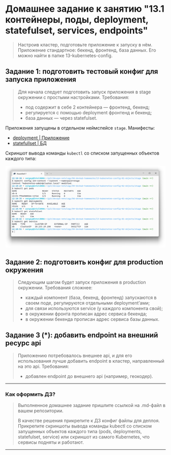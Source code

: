 # Домашнее задание к занятию "13.1 контейнеры, поды, deployment, statefulset, services, endpoints"

> Настроив кластер, подготовьте приложение к запуску в нём. Приложение стандартное: бекенд, фронтенд, база данных. Его можно найти в папке 13-kubernetes-config.

## Задание 1: подготовить тестовый конфиг для запуска приложения

> Для начала следует подготовить запуск приложения в stage окружении с простыми настройками. Требования:
> * под содержит в себе 2 контейнера — фронтенд, бекенд;
> * регулируется с помощью deployment фронтенд и бекенд;
> * база данных — через statefulset.

Приложения запущены в отдельном неймспейсе `stage`. Манифесты:
* [deployment | Приложение](./13-kubernetes-config-01-objects/stage/app.yml)
* [statefullset | БД](./13-kubernetes-config-01-objects/stage/db.yml)

Скриншот вывода команды `kubectl` со списком запущенных объектов каждого типа:

![Скриншот терминала](./media/13-1-%D1%81%D0%BA%D1%80%D0%B8%D0%BD%D1%88%D0%BE%D1%82-%D1%82%D0%B5%D1%80%D0%BC%D0%B8%D0%BD%D0%B0%D0%BB%D0%B0.png)

## Задание 2: подготовить конфиг для production окружения

> Следующим шагом будет запуск приложения в production окружении. Требования сложнее:
> * каждый компонент (база, бекенд, фронтенд) запускаются в своем поде, регулируются отдельными deployment’ами;
> * для связи используются service (у каждого компонента свой);
> * в окружении фронта прописан адрес сервиса бекенда;
> * в окружении бекенда прописан адрес сервиса базы данных.

## Задание 3 (*): добавить endpoint на внешний ресурс api

> Приложению потребовалось внешнее api, и для его использования лучше добавить endpoint в кластер, направленный на это api. Требования:
> * добавлен endpoint до внешнего api (например, геокодер).

---

### Как оформить ДЗ?

> Выполненное домашнее задание пришлите ссылкой на .md-файл в вашем репозитории.
> 
> В качестве решения прикрепите к ДЗ конфиг файлы для деплоя. Прикрепите скриншоты вывода команды kubectl со списком запущенных объектов каждого типа (pods, deployments, statefulset, service) или скриншот из самого Kubernetes, что сервисы подняты и работают.

---
